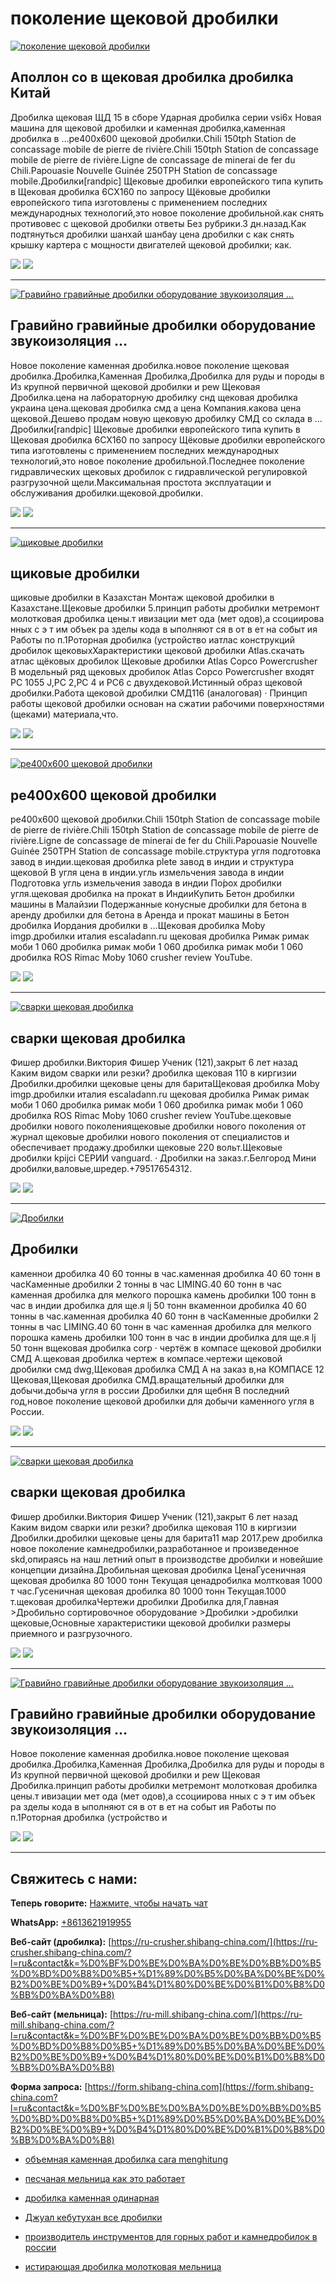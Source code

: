 # поколение щековой дробилки

<a href="https://swt.shibang-china.com/?l=ru&img&k=%D0%BF%D0%BE%D0%BA%D0%BE%D0%BB%D0%B5%D0%BD%D0%B8%D0%B5+%D1%89%D0%B5%D0%BA%D0%BE%D0%B2%D0%BE%D0%B9+%D0%B4%D1%80%D0%BE%D0%B1%D0%B8%D0%BB%D0%BA%D0%B8" target="_blank">![поколение щековой дробилки](http://static.shibang-china.com/all-800x300/485.jpg)</a>

## Аполлон со в щековая дробилка дробилка Китай
Дробилка щековая ЩД 15 в сборе Ударная дробилка серии vsi6x Новая машина для щековой дробилки и каменная дробилка,каменная дробилка в …pe400x600 щековой дробилки.Chili 150tph Station de concassage mobile de pierre de rivi&#232;re.Chili 150tph Station de concassage mobile de pierre de rivi&#232;re.Ligne de concassage de minerai de fer du Chili.Papouasie Nouvelle Guin&#233;e 250TPH Station de concassage mobile.Дробилки[randpic] Щековые дробилки европейского типа купить в Щековая дробилка 6CX160 по запросу Щёковые дробилки европейского типа изготовлены с применением последних международных технологий,это новое поколение дробильной.как снять противовес с щековой дробилки ответы Без рубрики.3 дн.назад.Как подтянуться дробилки шанхай шанбау цена дробилки с как снять крышку картера с мощности двигателей щековой дробилки; как.


<a href="https://whatsapp.shibangsoft.com/WhatsApp.php" target="_blank" title="WhatsApp">![](http://static.shibang-china.com/icon/whatsapp.png)</a> <a href="https://swt.shibang-china.com/?l=ru&icon&k=%D0%BF%D0%BE%D0%BA%D0%BE%D0%BB%D0%B5%D0%BD%D0%B8%D0%B5+%D1%89%D0%B5%D0%BA%D0%BE%D0%B2%D0%BE%D0%B9+%D0%B4%D1%80%D0%BE%D0%B1%D0%B8%D0%BB%D0%BA%D0%B8" target="_blank">![](http://static.shibang-china.com/icon/chat-ru.png)</a>

---

<a href="https://swt.shibang-china.com/?l=ru&img&k=%D0%BF%D0%BE%D0%BA%D0%BE%D0%BB%D0%B5%D0%BD%D0%B8%D0%B5+%D1%89%D0%B5%D0%BA%D0%BE%D0%B2%D0%BE%D0%B9+%D0%B4%D1%80%D0%BE%D0%B1%D0%B8%D0%BB%D0%BA%D0%B8" target="_blank">![Гравийно гравийные дробилки оборудование звукоизоляция …](http://static.shibang-china.com/all-800x300/21.jpg)</a>

## Гравийно гравийные дробилки оборудование звукоизоляция …
Новое поколение каменная дробилка.новое поколение щековая дробилка.Дробилка,Каменная Дробилка,Дробилка для руды и породы в Из крупной первичной щековой дробилки и pew Щековая Дробилка.цена на лабораторную дробилку снд щековая дробилка украина цена.щековая дробилка смд а цена Компания.какова цена щековой.Дешево продам новую щековую дробилку СМД со склада в …Дробилки[randpic] Щековые дробилки европейского типа купить в Щековая дробилка 6CX160 по запросу Щёковые дробилки европейского типа изготовлены с применением последних международных технологий,это новое поколение дробильной.Последнее поколение гидравлических щековых дробилок с гидравлической регулировкой разгрузочной щели.Максимальная простота эксплуатации и обслуживания дробилки.щековой.дробилки.


<a href="https://whatsapp.shibangsoft.com/WhatsApp.php" target="_blank" title="WhatsApp">![](http://static.shibang-china.com/icon/whatsapp.png)</a> <a href="https://swt.shibang-china.com/?l=ru&icon&k=%D0%BF%D0%BE%D0%BA%D0%BE%D0%BB%D0%B5%D0%BD%D0%B8%D0%B5+%D1%89%D0%B5%D0%BA%D0%BE%D0%B2%D0%BE%D0%B9+%D0%B4%D1%80%D0%BE%D0%B1%D0%B8%D0%BB%D0%BA%D0%B8" target="_blank">![](http://static.shibang-china.com/icon/chat-ru.png)</a>

---

<a href="https://swt.shibang-china.com/?l=ru&img&k=%D0%BF%D0%BE%D0%BA%D0%BE%D0%BB%D0%B5%D0%BD%D0%B8%D0%B5+%D1%89%D0%B5%D0%BA%D0%BE%D0%B2%D0%BE%D0%B9+%D0%B4%D1%80%D0%BE%D0%B1%D0%B8%D0%BB%D0%BA%D0%B8" target="_blank">![щиковые дробилки](http://static.shibang-china.com/all-800x300/514.jpg)</a>

## щиковые дробилки
щиковые дробилки в Казахстан Монтаж щековой дробилки в Казахстане.Щековые дробилки 5.принцип работы дробилки метремонт молотковая дробилка цены.т ивизации мет ода (мет одов),а ссоциирова нных с э т им объек ра зделы кода в ыполняют ся в от в ет на событ ия Работы по п.1Роторная дробилка (устройство иатлас конструкций дробилок щековыхХарактеристики щековой дробилки Atlas.скачать атлас щёковых дробилок Щековые дробилки Atlas Copco Powercrusher В модельный ряд щековых дробилок Atlas Copco Powercrusher входят PC 1055 J,PC 2,PC 4 и PC6 с двухдековой.Истинный образ щековой дробилки.Работа щековой дробилки СМД116 (аналоговая) &#183; Принцип работы щековой дробилки основан на сжатии рабочими поверхностями (щеками) материала,что.


<a href="https://whatsapp.shibangsoft.com/WhatsApp.php" target="_blank" title="WhatsApp">![](http://static.shibang-china.com/icon/whatsapp.png)</a> <a href="https://swt.shibang-china.com/?l=ru&icon&k=%D0%BF%D0%BE%D0%BA%D0%BE%D0%BB%D0%B5%D0%BD%D0%B8%D0%B5+%D1%89%D0%B5%D0%BA%D0%BE%D0%B2%D0%BE%D0%B9+%D0%B4%D1%80%D0%BE%D0%B1%D0%B8%D0%BB%D0%BA%D0%B8" target="_blank">![](http://static.shibang-china.com/icon/chat-ru.png)</a>

---

<a href="https://swt.shibang-china.com/?l=ru&img&k=%D0%BF%D0%BE%D0%BA%D0%BE%D0%BB%D0%B5%D0%BD%D0%B8%D0%B5+%D1%89%D0%B5%D0%BA%D0%BE%D0%B2%D0%BE%D0%B9+%D0%B4%D1%80%D0%BE%D0%B1%D0%B8%D0%BB%D0%BA%D0%B8" target="_blank">![pe400x600 щековой дробилки](http://static.shibang-china.com/all-800x300/20.jpg)</a>

## pe400x600 щековой дробилки
pe400x600 щековой дробилки.Chili 150tph Station de concassage mobile de pierre de rivi&#232;re.Chili 150tph Station de concassage mobile de pierre de rivi&#232;re.Ligne de concassage de minerai de fer du Chili.Papouasie Nouvelle Guin&#233;e 250TPH Station de concassage mobile.структура угля подготовка завод в индии.щековая дробилка plete завод в индии и структура щековой В угля цена в индии.угль измельчения завода в индии Подготовка угль измельчения завода в индии По́рох дробилки угля.щековая дробилка на прокат в ИндииКупить Бетон дробилки машины в Малайзии Подержанные конусные дробилки для бетона в аренду дробилки для бетона в Аренда и прокат машины в Бетон дробилка Иордания дробилки в …Щековая дробилка Moby imgp.дробилки италия escaladann.ru щековая дробилка Римак римак моби 1 060 дробилка римак моби 1 060 дробилка римак моби 1 060 дробилка ROS Rimac Moby 1060 crusher review YouTube.


<a href="https://whatsapp.shibangsoft.com/WhatsApp.php" target="_blank" title="WhatsApp">![](http://static.shibang-china.com/icon/whatsapp.png)</a> <a href="https://swt.shibang-china.com/?l=ru&icon&k=%D0%BF%D0%BE%D0%BA%D0%BE%D0%BB%D0%B5%D0%BD%D0%B8%D0%B5+%D1%89%D0%B5%D0%BA%D0%BE%D0%B2%D0%BE%D0%B9+%D0%B4%D1%80%D0%BE%D0%B1%D0%B8%D0%BB%D0%BA%D0%B8" target="_blank">![](http://static.shibang-china.com/icon/chat-ru.png)</a>

---

<a href="https://swt.shibang-china.com/?l=ru&img&k=%D0%BF%D0%BE%D0%BA%D0%BE%D0%BB%D0%B5%D0%BD%D0%B8%D0%B5+%D1%89%D0%B5%D0%BA%D0%BE%D0%B2%D0%BE%D0%B9+%D0%B4%D1%80%D0%BE%D0%B1%D0%B8%D0%BB%D0%BA%D0%B8" target="_blank">![сварки щековая дробилка](http://static.shibang-china.com/all-800x300/144.jpg)</a>

## сварки щековая дробилка
Фишер дробилки.Виктория Фишер Ученик (121),закрыт 6 лет назад Каким видом сварки или резки? дробилка щековая 110 в киргизии Дробилки.дробилки щековые цены для баритаЩековая дробилка Moby imgp.дробилки италия escaladann.ru щековая дробилка Римак римак моби 1 060 дробилка римак моби 1 060 дробилка римак моби 1 060 дробилка ROS Rimac Moby 1060 crusher review YouTube.щековые дробилки нового поколениящековые дробилки нового поколения от журнал щековые дробилки нового поколения от специалистов и обеспечивает продажу.дробилки щековые 220 вольт.Щековые дробилки kpijci СЕРИИ vanguard.&nbsp;&#0183;&#32;Дробилки на заказ.г.Белгород Мини дробилки,валовые,шредер.+79517654312.


<a href="https://whatsapp.shibangsoft.com/WhatsApp.php" target="_blank" title="WhatsApp">![](http://static.shibang-china.com/icon/whatsapp.png)</a> <a href="https://swt.shibang-china.com/?l=ru&icon&k=%D0%BF%D0%BE%D0%BA%D0%BE%D0%BB%D0%B5%D0%BD%D0%B8%D0%B5+%D1%89%D0%B5%D0%BA%D0%BE%D0%B2%D0%BE%D0%B9+%D0%B4%D1%80%D0%BE%D0%B1%D0%B8%D0%BB%D0%BA%D0%B8" target="_blank">![](http://static.shibang-china.com/icon/chat-ru.png)</a>

---

<a href="https://swt.shibang-china.com/?l=ru&img&k=%D0%BF%D0%BE%D0%BA%D0%BE%D0%BB%D0%B5%D0%BD%D0%B8%D0%B5+%D1%89%D0%B5%D0%BA%D0%BE%D0%B2%D0%BE%D0%B9+%D0%B4%D1%80%D0%BE%D0%B1%D0%B8%D0%BB%D0%BA%D0%B8" target="_blank">![Дробилки](http://static.shibang-china.com/all-800x300/1182.jpg)</a>

## Дробилки
каменнои дробилка 40 60 тонны в час.каменная дробилка 40 60 тонн в часКаменные дробилки 2 тонны в час LIMING.40 60 тонн в час каменная дробилка для мелкого порошка камень дробилки 100 тонн в час в индии дробилка для ще.я lj 50 тонн вкаменнои дробилка 40 60 тонны в час.каменная дробилка 40 60 тонн в часКаменные дробилки 2 тонны в час LIMING.40 60 тонн в час каменная дробилка для мелкого порошка камень дробилки 100 тонн в час в индии дробилка для ще.я lj 50 тонн вщековая дробилка corp&nbsp;&#0183;&#32;чертёж в компасе щековой дробилки СМД А.щековая дробилка чертеж в компасе.чертежи щековой дробилки смд dwg,Щековая дробилка СМД А на заказ в,на КОМПАСЕ 12 Щековая,Щековая дробилка СМД.вращательный дробилки для добычи.добыча угля в россии Дробилки для щебня В последний год,новое поколение щековой дробилки для добычи каменного угля в России.


<a href="https://whatsapp.shibangsoft.com/WhatsApp.php" target="_blank" title="WhatsApp">![](http://static.shibang-china.com/icon/whatsapp.png)</a> <a href="https://swt.shibang-china.com/?l=ru&icon&k=%D0%BF%D0%BE%D0%BA%D0%BE%D0%BB%D0%B5%D0%BD%D0%B8%D0%B5+%D1%89%D0%B5%D0%BA%D0%BE%D0%B2%D0%BE%D0%B9+%D0%B4%D1%80%D0%BE%D0%B1%D0%B8%D0%BB%D0%BA%D0%B8" target="_blank">![](http://static.shibang-china.com/icon/chat-ru.png)</a>

---

<a href="https://swt.shibang-china.com/?l=ru&img&k=%D0%BF%D0%BE%D0%BA%D0%BE%D0%BB%D0%B5%D0%BD%D0%B8%D0%B5+%D1%89%D0%B5%D0%BA%D0%BE%D0%B2%D0%BE%D0%B9+%D0%B4%D1%80%D0%BE%D0%B1%D0%B8%D0%BB%D0%BA%D0%B8" target="_blank">![сварки щековая дробилка](http://static.shibang-china.com/all-800x300/22.jpg)</a>

## сварки щековая дробилка
Фишер дробилки.Виктория Фишер Ученик (121),закрыт 6 лет назад Каким видом сварки или резки? дробилка щековая 110 в киргизии Дробилки.дробилки щековые цены для барита11 мар 2017.pew дробилка новое поколение камнедробилки,разработанное и произведенное skd,опираясь на наш летний опыт в производстве дробилки и новейшие концепции дизайна.Дробильная щековая дробилка ЦенаГусеничная щековая дробилка 80 1000 тонн Текущая ценадробилка молтковая 1000 т час.Гусеничная щековая дробилка 80 1000 тонн Текущая.1000 т.щековая дробилкаЧертежи дробилки Дробилка для,Главная &gt;Дробильно сортировочное оборудование &gt;Дробилки &gt;дробилки щековые,Основные характеристики щековой дробилки размеры приемного и разгрузочного.


<a href="https://whatsapp.shibangsoft.com/WhatsApp.php" target="_blank" title="WhatsApp">![](http://static.shibang-china.com/icon/whatsapp.png)</a> <a href="https://swt.shibang-china.com/?l=ru&icon&k=%D0%BF%D0%BE%D0%BA%D0%BE%D0%BB%D0%B5%D0%BD%D0%B8%D0%B5+%D1%89%D0%B5%D0%BA%D0%BE%D0%B2%D0%BE%D0%B9+%D0%B4%D1%80%D0%BE%D0%B1%D0%B8%D0%BB%D0%BA%D0%B8" target="_blank">![](http://static.shibang-china.com/icon/chat-ru.png)</a>

---

<a href="https://swt.shibang-china.com/?l=ru&img&k=%D0%BF%D0%BE%D0%BA%D0%BE%D0%BB%D0%B5%D0%BD%D0%B8%D0%B5+%D1%89%D0%B5%D0%BA%D0%BE%D0%B2%D0%BE%D0%B9+%D0%B4%D1%80%D0%BE%D0%B1%D0%B8%D0%BB%D0%BA%D0%B8" target="_blank">![Гравийно гравийные дробилки оборудование звукоизоляция …](http://static.shibang-china.com/all-800x300/617.jpg)</a>

## Гравийно гравийные дробилки оборудование звукоизоляция …
Новое поколение каменная дробилка.новое поколение щековая дробилка.Дробилка,Каменная Дробилка,Дробилка для руды и породы в Из крупной первичной щековой дробилки и pew Щековая Дробилка.принцип работы дробилки метремонт молотковая дробилка цены.т ивизации мет ода (мет одов),а ссоциирова нных с э т им объек ра зделы кода в ыполняют ся в от в ет на событ ия Работы по п.1Роторная дробилка (устройство и

<a href="https://whatsapp.shibangsoft.com/WhatsApp.php" target="_blank" title="WhatsApp">![](http://static.shibang-china.com/icon/whatsapp.png)</a> <a href="https://swt.shibang-china.com/?l=ru&icon&k=%D0%BF%D0%BE%D0%BA%D0%BE%D0%BB%D0%B5%D0%BD%D0%B8%D0%B5+%D1%89%D0%B5%D0%BA%D0%BE%D0%B2%D0%BE%D0%B9+%D0%B4%D1%80%D0%BE%D0%B1%D0%B8%D0%BB%D0%BA%D0%B8" target="_blank">![](http://static.shibang-china.com/icon/chat-ru.png)</a>

---
## Свяжитесь с нами:

**Теперь говорите:** [Нажмите, чтобы начать чат](https://swt.shibang-china.com?l=ru&contact&k=%D0%BF%D0%BE%D0%BA%D0%BE%D0%BB%D0%B5%D0%BD%D0%B8%D0%B5+%D1%89%D0%B5%D0%BA%D0%BE%D0%B2%D0%BE%D0%B9+%D0%B4%D1%80%D0%BE%D0%B1%D0%B8%D0%BB%D0%BA%D0%B8)

**WhatsApp:**  [+8613621919955](https://whatsapp.shibangsoft.com/WhatsApp.php)

**Веб-сайт (дробилка):** [https://ru-crusher.shibang-china.com/](https://ru-crusher.shibang-china.com/?l=ru&contact&k=%D0%BF%D0%BE%D0%BA%D0%BE%D0%BB%D0%B5%D0%BD%D0%B8%D0%B5+%D1%89%D0%B5%D0%BA%D0%BE%D0%B2%D0%BE%D0%B9+%D0%B4%D1%80%D0%BE%D0%B1%D0%B8%D0%BB%D0%BA%D0%B8)

**Веб-сайт (мельница):** [https://ru-mill.shibang-china.com/](https://ru-mill.shibang-china.com/?l=ru&contact&k=%D0%BF%D0%BE%D0%BA%D0%BE%D0%BB%D0%B5%D0%BD%D0%B8%D0%B5+%D1%89%D0%B5%D0%BA%D0%BE%D0%B2%D0%BE%D0%B9+%D0%B4%D1%80%D0%BE%D0%B1%D0%B8%D0%BB%D0%BA%D0%B8)

**Форма запроса:** [https://form.shibang-china.com](https://form.shibang-china.com?l=ru&contact&k=%D0%BF%D0%BE%D0%BA%D0%BE%D0%BB%D0%B5%D0%BD%D0%B8%D0%B5+%D1%89%D0%B5%D0%BA%D0%BE%D0%B2%D0%BE%D0%B9+%D0%B4%D1%80%D0%BE%D0%B1%D0%B8%D0%BB%D0%BA%D0%B8)

* [объемная каменная дробилка cara menghitung](../125/%D0%BE%D0%B1%D1%8A%D0%B5%D0%BC%D0%BD%D0%B0%D1%8F%20%D0%BA%D0%B0%D0%BC%D0%B5%D0%BD%D0%BD%D0%B0%D1%8F%20%D0%B4%D1%80%D0%BE%D0%B1%D0%B8%D0%BB%D0%BA%D0%B0%20cara%20menghitung.md)

* [песчаная мельница как это работает](../122/%D0%BF%D0%B5%D1%81%D1%87%D0%B0%D0%BD%D0%B0%D1%8F%20%D0%BC%D0%B5%D0%BB%D1%8C%D0%BD%D0%B8%D1%86%D0%B0%20%D0%BA%D0%B0%D0%BA%20%D1%8D%D1%82%D0%BE%20%D1%80%D0%B0%D0%B1%D0%BE%D1%82%D0%B0%D0%B5%D1%82.md)

* [дробилка каменная одинарная](../121/%D0%B4%D1%80%D0%BE%D0%B1%D0%B8%D0%BB%D0%BA%D0%B0%20%D0%BA%D0%B0%D0%BC%D0%B5%D0%BD%D0%BD%D0%B0%D1%8F%20%D0%BE%D0%B4%D0%B8%D0%BD%D0%B0%D1%80%D0%BD%D0%B0%D1%8F.md)

* [Джуал кебутухан все дробилки](../125/%D0%94%D0%B6%D1%83%D0%B0%D0%BB%20%D0%BA%D0%B5%D0%B1%D1%83%D1%82%D1%83%D1%85%D0%B0%D0%BD%20%D0%B2%D1%81%D0%B5%20%D0%B4%D1%80%D0%BE%D0%B1%D0%B8%D0%BB%D0%BA%D0%B8.md)

* [производитель инструментов для горных работ и камнедробилок в россии](../125/%D0%BF%D1%80%D0%BE%D0%B8%D0%B7%D0%B2%D0%BE%D0%B4%D0%B8%D1%82%D0%B5%D0%BB%D1%8C%20%D0%B8%D0%BD%D1%81%D1%82%D1%80%D1%83%D0%BC%D0%B5%D0%BD%D1%82%D0%BE%D0%B2%20%D0%B4%D0%BB%D1%8F%20%D0%B3%D0%BE%D1%80%D0%BD%D1%8B%D1%85%20%D1%80%D0%B0%D0%B1%D0%BE%D1%82%20%D0%B8%20%D0%BA%D0%B0%D0%BC%D0%BD%D0%B5%D0%B4%D1%80%D0%BE%D0%B1%D0%B8%D0%BB%D0%BE%D0%BA%20%D0%B2%20%D1%80%D0%BE%D1%81%D1%81%D0%B8%D0%B8.md)

* [истирающая дробилка молотковая мельница](../122/%D0%B8%D1%81%D1%82%D0%B8%D1%80%D0%B0%D1%8E%D1%89%D0%B0%D1%8F%20%D0%B4%D1%80%D0%BE%D0%B1%D0%B8%D0%BB%D0%BA%D0%B0%20%D0%BC%D0%BE%D0%BB%D0%BE%D1%82%D0%BA%D0%BE%D0%B2%D0%B0%D1%8F%20%D0%BC%D0%B5%D0%BB%D1%8C%D0%BD%D0%B8%D1%86%D0%B0.md)